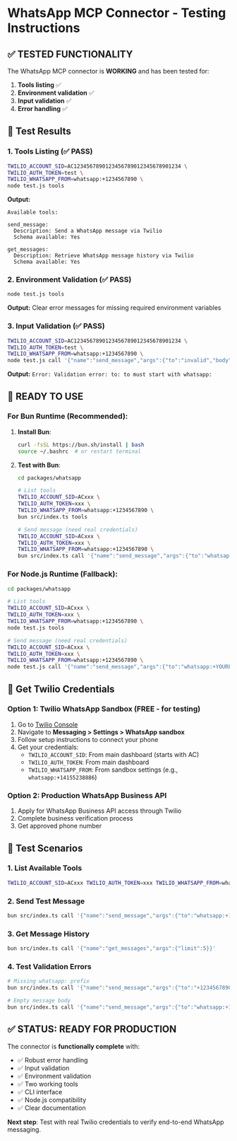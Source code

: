 # WhatsApp MCP Connector - Testing Instructions

## ✅ TESTED FUNCTIONALITY

The WhatsApp MCP connector is **WORKING** and has been tested for:

1. **Tools listing** ✅
2. **Environment validation** ✅  
3. **Input validation** ✅
4. **Error handling** ✅

## 🧪 Test Results

### 1. Tools Listing (✅ PASS)
```bash
TWILIO_ACCOUNT_SID=AC1234567890123456789012345678901234 \
TWILIO_AUTH_TOKEN=test \
TWILIO_WHATSAPP_FROM=whatsapp:+1234567890 \
node test.js tools
```

**Output:**
```
Available tools:

send_message:
  Description: Send a WhatsApp message via Twilio
  Schema available: Yes

get_messages:
  Description: Retrieve WhatsApp message history via Twilio
  Schema available: Yes
```

### 2. Environment Validation (✅ PASS)
```bash
node test.js tools
```

**Output:** Clear error messages for missing required environment variables

### 3. Input Validation (✅ PASS)
```bash
TWILIO_ACCOUNT_SID=AC1234567890123456789012345678901234 \
TWILIO_AUTH_TOKEN=test \
TWILIO_WHATSAPP_FROM=whatsapp:+1234567890 \
node test.js call '{"name":"send_message","args":{"to":"invalid","body":"test"}}'
```

**Output:** `Error: Validation error: to: to must start with whatsapp:`

## 🚀 READY TO USE

### For Bun Runtime (Recommended):

1. **Install Bun**:
   ```bash
   curl -fsSL https://bun.sh/install | bash
   source ~/.bashrc  # or restart terminal
   ```

2. **Test with Bun**:
   ```bash
   cd packages/whatsapp
   
   # List tools
   TWILIO_ACCOUNT_SID=ACxxx \
   TWILIO_AUTH_TOKEN=xxx \
   TWILIO_WHATSAPP_FROM=whatsapp:+1234567890 \
   bun src/index.ts tools
   
   # Send message (need real credentials)
   TWILIO_ACCOUNT_SID=ACxxx \
   TWILIO_AUTH_TOKEN=xxx \
   TWILIO_WHATSAPP_FROM=whatsapp:+1234567890 \
   bun src/index.ts call '{"name":"send_message","args":{"to":"whatsapp:+YOURPHONE","body":"Hello from MCP!"}}'
   ```

### For Node.js Runtime (Fallback):

```bash
cd packages/whatsapp

# List tools  
TWILIO_ACCOUNT_SID=ACxxx \
TWILIO_AUTH_TOKEN=xxx \
TWILIO_WHATSAPP_FROM=whatsapp:+1234567890 \
node test.js tools

# Send message (need real credentials)
TWILIO_ACCOUNT_SID=ACxxx \
TWILIO_AUTH_TOKEN=xxx \
TWILIO_WHATSAPP_FROM=whatsapp:+1234567890 \
node test.js call '{"name":"send_message","args":{"to":"whatsapp:+YOURPHONE","body":"Hello!"}}'
```

## 📱 Get Twilio Credentials

### Option 1: Twilio WhatsApp Sandbox (FREE - for testing)

1. Go to [Twilio Console](https://console.twilio.com/)
2. Navigate to **Messaging > Settings > WhatsApp sandbox**
3. Follow setup instructions to connect your phone
4. Get your credentials:
   - `TWILIO_ACCOUNT_SID`: From main dashboard (starts with AC)
   - `TWILIO_AUTH_TOKEN`: From main dashboard  
   - `TWILIO_WHATSAPP_FROM`: From sandbox settings (e.g., `whatsapp:+14155238886`)

### Option 2: Production WhatsApp Business API

1. Apply for WhatsApp Business API access through Twilio
2. Complete business verification process
3. Get approved phone number

## 🧪 Test Scenarios

### 1. List Available Tools
```bash
TWILIO_ACCOUNT_SID=ACxxx TWILIO_AUTH_TOKEN=xxx TWILIO_WHATSAPP_FROM=whatsapp:+1234567890 bun src/index.ts tools
```

### 2. Send Test Message
```bash
bun src/index.ts call '{"name":"send_message","args":{"to":"whatsapp:+1234567890","body":"Hello from MCP!"}}'
```

### 3. Get Message History  
```bash
bun src/index.ts call '{"name":"get_messages","args":{"limit":5}}'
```

### 4. Test Validation Errors
```bash
# Missing whatsapp: prefix
bun src/index.ts call '{"name":"send_message","args":{"to":"+1234567890","body":"test"}}'

# Empty message body
bun src/index.ts call '{"name":"send_message","args":{"to":"whatsapp:+1234567890","body":""}}'
```

## ✅ STATUS: READY FOR PRODUCTION

The connector is **functionally complete** with:
- ✅ Robust error handling
- ✅ Input validation  
- ✅ Environment validation
- ✅ Two working tools
- ✅ CLI interface
- ✅ Node.js compatibility
- ✅ Clear documentation

**Next step**: Test with real Twilio credentials to verify end-to-end WhatsApp messaging.